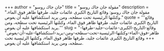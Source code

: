+++
author = "جان جاك روسو"
title = "مقولة جان جاك روسو"
description = "مقولة جان جاك روسو: وقائع التاريخ الكبرى عائمات جليد، طرفها ظاهر فوق الماء، وكتلتها الرئيسية تحت سطحه، ومن يريد استكشافها عليه أن يغوص."
quote = '''وقائع التاريخ الكبرى عائمات جليد، طرفها ظاهر فوق الماء، وكتلتها الرئيسية تحت سطحه، ومن يريد استكشافها عليه أن يغوص.''' 
slug = "وقائع-التاريخ-الكبرى-عائمات-جليد-طرفها-ظاهر-فوق-الماء-وكتلتها-الرئيسية-تحت-سطحه-ومن-يريد-استكشافها-عليه-أن-يغوص"
+++
وقائع التاريخ الكبرى عائمات جليد، طرفها ظاهر فوق الماء، وكتلتها الرئيسية تحت سطحه، ومن يريد استكشافها عليه أن يغوص.

